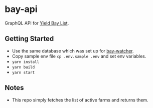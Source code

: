 # bay-api

GraphQL API for [Yield Bay List](https://list.yieldbay.io).

## Getting Started

- Use the same database which was set up for [bay-watcher](https://github.com/yield-bay/bay-watcher).
- Copy sample env file `cp .env.sample .env` and set env variables.
- `yarn install`
- `yarn build`
- `yarn start`

## Notes

- This repo simply fetches the list of active farms and returns them.
